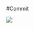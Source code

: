 #Commit
<div class="center">
<img src="http://www.proteamdesign.com/images/gallery/images/COMMIT%20TO%20HIT.jpg" />
</div>
